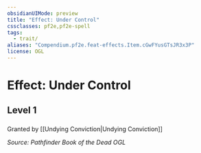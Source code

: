 ```yaml
---
obsidianUIMode: preview
title: "Effect: Under Control"
cssclasses: pf2e,pf2e-spell
tags:
  - trait/
aliases: "Compendium.pf2e.feat-effects.Item.cGwFYusGTsJR3x3P"
license: OGL
---
```

# Effect: Under Control
## Level 1
### 






Granted by [[Undying Conviction|Undying Conviction]]

*Source: Pathfinder Book of the Dead*
*OGL*